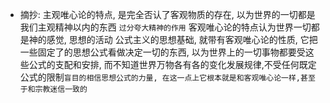 * 摘抄:
主观唯心论的特点, 是完全否认了客观物质的存在, 以为世界的一切都是我们主观精神以内的东西 `过分夸大精神的作用`
客观唯心论的特点认为世界一切都是神的感觉, 思想的活动
公式主义的思想基础, 就带有客观唯心论的性质, 它把一些固定了的思想公式看做决定一切的东西, 以为世界上的一切事物都要受这些公式的支配和安排, 而不知道世界万物各有各的变化发展规律,不受任何既定公式的限制`盲目的相信思想公式的力量, 在这一点上它根本就是和客观唯心论一样,甚至于和宗教迷信一致的`